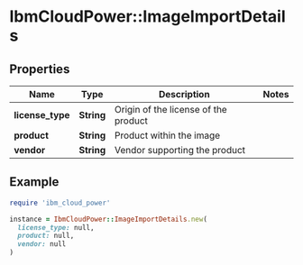 # IbmCloudPower::ImageImportDetails

## Properties

| Name | Type | Description | Notes |
| ---- | ---- | ----------- | ----- |
| **license_type** | **String** | Origin of the license of the product |  |
| **product** | **String** | Product within the image |  |
| **vendor** | **String** | Vendor supporting the product |  |

## Example

```ruby
require 'ibm_cloud_power'

instance = IbmCloudPower::ImageImportDetails.new(
  license_type: null,
  product: null,
  vendor: null
)
```

